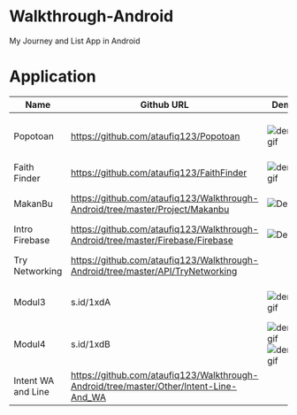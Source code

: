 # Walkthrough-Android
My Journey and List App in Android

# Application

Name | Github URL | Demo | Built With
--- | --- | --- | ---
Popotoan | https://github.com/ataufiq123/Popotoan | ![demogif](https://github.com/ataufiq123/Popotoan/blob/master/PORTOFOLIO.png) | Firebase (Authentication,Realtime Database, Storage, Push Notification)
Faith Finder | https://github.com/ataufiq123/FaithFinder | ![demogif](https://github.com/ataufiq123/FaithFinder/blob/master/app.gif)|- [API Google Maps](https://developers.google.com/places/web-service/supported_types?hl=id) - Fragment - SQLite
MakanBu | https://github.com/ataufiq123/Walkthrough-Android/tree/master/Project/Makanbu |![Demo](https://github.com/ataufiq123/Walkthrough-Android/blob/master/Project/Makanbu/2.png) |- Authentication and Realtime Database from Firebase
Intro Firebase | https://github.com/ataufiq123/Walkthrough-Android/tree/master/Firebase/Firebase |![Demo](https://github.com/ataufiq123/Walkthrough-Android/blob/master/Firebase/Firebase/Firebase.gif)|- RealTime Database 
Try Networking|https://github.com/ataufiq123/Walkthrough-Android/tree/master/API/TryNetworking||[Fast Android Networking](https://github.com/amitshekhariitbhu/Fast-Android-Networking) and [My API using CI](https://github.com/ataufiq123/Walkthrough-Android/tree/master/API/rest_ci)
Modul3 |s.id/1xdA| ![demogif](https://github.com/ataufiq123/AHMAD-TAUFIQ-HIDAYAT_1202152178_Modul3/blob/master/app1.gif)|- RecylerView - LevelListDrawable - SplashScreen
Modul4 | s.id/1xdB | ![demogif](https://github.com/ataufiq123/AHMADTAUFIQHIDAYAT_1202152178_MODUL4/blob/master/app1.gif)![demogif](https://github.com/ataufiq123/AHMADTAUFIQHIDAYAT_1202152178_MODUL4/blob/master/app2.gif)|- Asyntask 
Intent WA and Line | https://github.com/ataufiq123/Walkthrough-Android/tree/master/Other/Intent-Line-And_WA ||- URL Line and Api WA
